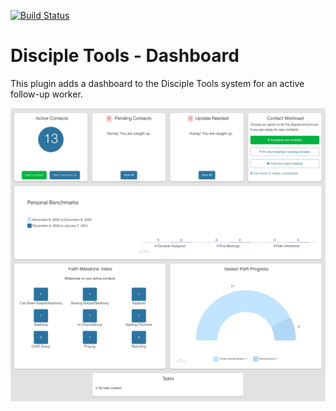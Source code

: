 [![Build Status](https://travis-ci.com/DiscipleTools/disciple-tools-dashboard.svg?branch=master)](https://travis-ci.com/DiscipleTools/disciple-tools-dashboard)

# Disciple Tools - Dashboard

This plugin adds a dashboard to the Disciple Tools system for an active follow-up worker.

![screenshot.png](screenshot.png)

